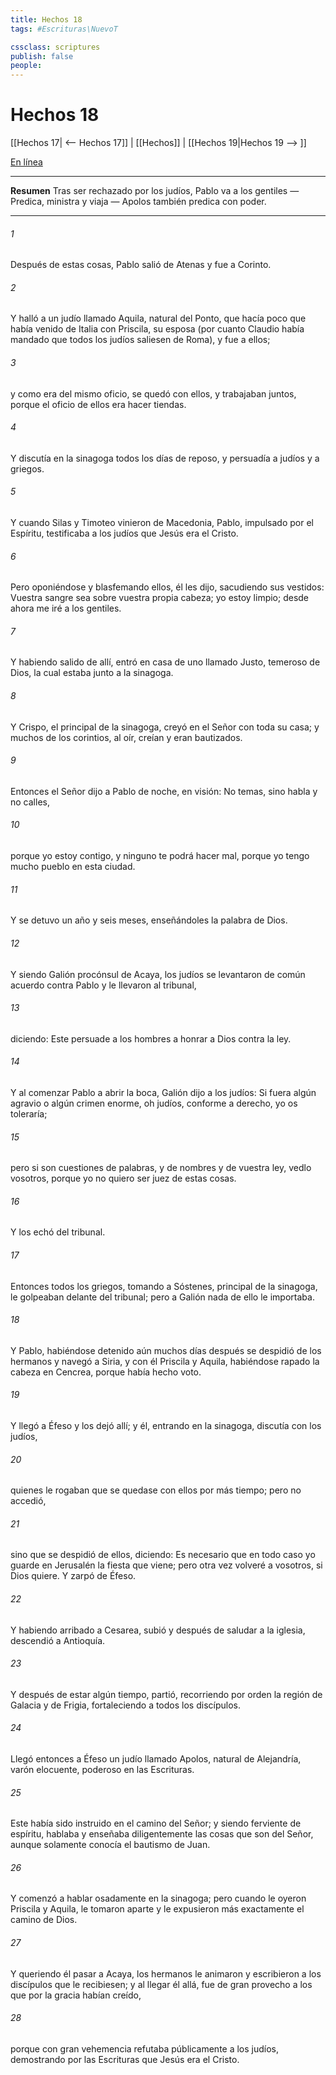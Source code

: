 ```yaml
---
title: Hechos 18
tags: #Escrituras\NuevoT

cssclass: scriptures
publish: false
people:
---
```


# Hechos 18
[[Hechos 17| <-- Hechos 17]] | [[Hechos]] | [[Hechos 19|Hechos 19 --> ]]

[En línea](https://churchofjesuschrist.org/study/scriptures/nt/acts/18?lang=spa)

---
__Resumen__
Tras ser rechazado por los judíos, Pablo va a los gentiles — Predica, ministra y viaja — Apolos también predica con poder.

---
###### 1 
Después de estas cosas, Pablo salió de Atenas y fue a Corinto.

###### 2 
Y halló a un judío llamado Aquila, natural del Ponto, que hacía poco que había venido de Italia con Priscila, su esposa (por cuanto Claudio había mandado que todos los judíos saliesen de Roma), y fue a ellos;

###### 3 
y como era del mismo oficio, se quedó con ellos, y trabajaban juntos, porque el oficio de ellos era hacer tiendas.

###### 4 
Y discutía en la sinagoga todos los días de reposo, y persuadía a judíos y a griegos.

###### 5 
Y cuando Silas y Timoteo vinieron de Macedonia, Pablo, impulsado por el Espíritu, testificaba a los judíos que Jesús era el Cristo.

###### 6 
Pero oponiéndose y blasfemando ellos, él les dijo, sacudiendo sus vestidos: Vuestra sangre sea sobre vuestra propia cabeza; yo estoy limpio; desde ahora me iré a los gentiles.

###### 7 
Y habiendo salido de allí, entró en casa de uno llamado Justo, temeroso de Dios, la cual estaba junto a la sinagoga.

###### 8 
Y Crispo, el principal de la sinagoga, creyó en el Señor con toda su casa; y muchos de los corintios, al oír, creían y eran bautizados.

###### 9 
Entonces el Señor dijo a Pablo de noche, en visión: No temas, sino habla y no calles,

###### 10 
porque yo estoy contigo, y ninguno te podrá hacer mal, porque yo tengo mucho pueblo en esta ciudad.

###### 11 
Y se detuvo  un año y seis meses, enseñándoles la palabra de Dios.

###### 12 
Y siendo Galión procónsul de Acaya, los judíos se levantaron de común acuerdo contra Pablo y le llevaron al tribunal,

###### 13 
diciendo: Este persuade a los hombres a honrar a Dios contra la ley.

###### 14 
Y al comenzar Pablo a abrir la boca, Galión dijo a los judíos: Si fuera algún agravio o algún crimen enorme, oh judíos, conforme a derecho, yo os toleraría;

###### 15 
pero si son cuestiones de palabras, y de nombres y de vuestra ley, vedlo vosotros, porque yo no quiero ser juez de estas cosas.

###### 16 
Y los echó del tribunal.

###### 17 
Entonces todos los griegos, tomando a Sóstenes, principal de la sinagoga, le golpeaban delante del tribunal; pero a Galión nada de ello le importaba.

###### 18 
Y Pablo, habiéndose detenido aún muchos días  después se despidió de los hermanos y navegó a Siria, y con él Priscila y Aquila, habiéndose rapado la cabeza en Cencrea, porque había hecho voto.

###### 19 
Y llegó a Éfeso y los dejó allí; y él, entrando en la sinagoga, discutía con los judíos,

###### 20 
quienes le rogaban que se quedase con ellos por más tiempo; pero no accedió,

###### 21 
sino que se despidió de ellos, diciendo: Es necesario que en todo caso yo guarde en Jerusalén la fiesta que viene; pero otra vez volveré a vosotros, si Dios quiere. Y zarpó de Éfeso.

###### 22 
Y habiendo arribado a Cesarea, subió  y después de saludar a la iglesia, descendió a Antioquía.

###### 23 
Y después de estar  algún tiempo, partió, recorriendo por orden la región de Galacia y de Frigia, fortaleciendo a todos los discípulos.

###### 24 
Llegó entonces a Éfeso un judío llamado Apolos, natural de Alejandría, varón elocuente, poderoso en las Escrituras.

###### 25 
Este había sido instruido en el camino del Señor; y siendo ferviente de espíritu, hablaba y enseñaba diligentemente las cosas que son del Señor, aunque solamente conocía el bautismo de Juan.

###### 26 
Y comenzó a hablar osadamente en la sinagoga; pero cuando le oyeron Priscila y Aquila, le tomaron aparte y le expusieron más exactamente el camino de Dios.

###### 27 
Y queriendo él pasar a Acaya, los hermanos le animaron y escribieron a los discípulos que le recibiesen; y al llegar él allá, fue de gran provecho a los que por la gracia habían creído,

###### 28 
porque con gran vehemencia refutaba públicamente a los judíos, demostrando por las Escrituras que Jesús era el Cristo.

